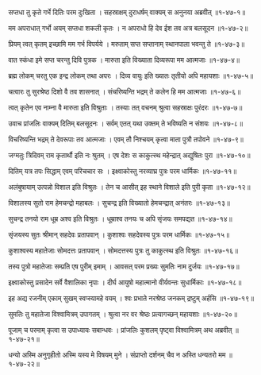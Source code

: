 सप्तधा तु कृते गर्भे दितिः परम दुःखिता ।
सहस्राक्षम् दुराधर्षम् वाक्यम् स अनुनया अब्रवीत् ॥१-४७-१॥

मम अपराधात् गर्भो अयम् सप्तधा शकली कृतः ।
न अपराधो हि देव ईश तव अत्र बलसूदन ॥१-४७-२॥

प्रियम् त्वत् कृतम् इच्छामि मम गर्भ विपर्यये ।
मरुताम् सप्त सप्तानाम् स्थानपाला भवन्तु ते ॥१-४७-३॥

वात स्कंधा इमे सप्त चरन्तु दिवि पुत्रक ।
मारुता इति विख्याता दिव्यरूपा मम आत्मजाः ॥१-४७-४॥

ब्रह्म लोकम् चरतु एक इन्द्र लोकम् तथा अपरः ।
दिव्य वायुः इति ख्यातः तृतीयो अपि महायशाः ॥१-४७-५॥

चत्वारः तु सुरश्रेष्ठ दिशो वै तव शासनात् ।
संचरिष्यन्ति भद्रम् ते कलेन हि मम आत्मजाः ॥१-४७-६॥

त्वत् कृतेन एव नाम्ना वै मारुता इति विश्रुताः ।
तस्याः तत् वचनम् श्रुत्वा सहस्राक्षः पुरंदरः ॥१-४७-७॥

उवाच प्रांजलिः वाक्यम् दितिम् बलसूदनः ।
सर्वम् एतत् यथा उक्तम् ते भविष्यति न संशयः ॥१-४७-८॥

विचरिष्यन्ति भद्रम् ते देवरूपाः तव आत्मजाः ।
एवम् तौ निश्चयम् कृत्वा माता पुत्रौ तपोवने ॥१-४७-९॥

जग्मतुः त्रिदिवम् राम कृतार्थौ इति नः श्रुतम् ।
एष देशः स काकुत्स्थ महेन्द्रात् अद्युषितः पुरा ॥१-४७-१०॥

दितिम् यत्र तपः सिद्धाम् एवम् परिचचार सः ।
इक्ष्वाकोस्तु नरव्याघ्र पुत्रः परम धार्मिकः ॥१-४७-११॥

अलंबुषायाम् उत्पन्नो विशाल इति विश्रुतः ।
तेन च आसीत् इह स्थाने विशाले इति पुरी कृता ॥१-४७-१२॥

विशालस्य सुतो राम हेमचन्द्रो महाबलः ।
सुचन्द्र इति विख्यातो हेमचन्द्रात् अनंतरः ॥१-४७-१३॥

सुचन्द्र तनयो राम धूम्र अश्व इति विश्रुतः ।
धूम्राश्व तनयः च अपि सृंजयः समपद्यत ॥१-४७-१४॥

सृंजयस्य सुतः श्रीमान् सहदेवः प्रतापवान् ।
कुशाश्वः सहदेवस्य पुत्रः परम धार्मिकः ॥१-४७-१५॥

कुशाश्वस्य महातेजाः सोमदत्तः प्रतापवान् ।
सोमदत्तस्य पुत्रः तु काकुत्स्थ इति विश्रुतः ॥१-४७-१६॥

तस्य पुत्रो महातेजाः सम्प्रति एष पुरीम् इमाम् ।
आवसत् परम प्रख्यः सुमतिः नाम दुर्जयः ॥१-४७-१७॥

इक्ष्वाकोस्तु प्रसादेन सर्वे वैशालिका नृपाः ।
दीर्घ आयुषो महात्मानो वीर्यवन्तः सुधार्मिकाः ॥१-४७-१८॥

इह अद्य रजनीम् एकाम् सुखम् स्वप्स्यामहे वयम् ।
श्वः प्रभाते नरश्रेष्ठ जनकम् द्रष्टुम् अर्हसि ॥१-४७-१९॥

सुमतिः तु महातेजा विश्वामित्रम् उपागतम् ।
श्रुत्वा नर वर श्रेष्ठः प्रत्यागच्छन् महायशाः ॥१-४७-२०॥

पूजाम् च परमाम् कृत्वा स उपाध्यायः सबान्धवः ।
प्रांजलिः कुशलम् पृष्ट्वा विश्वामित्रम् अथ अब्रवीत् ॥१-४७-२१॥

धन्यो अस्मि अनुगृहीतो अस्मि यस्य मे विषयम् मुने ।
संप्राप्तो दर्शनम् चैव न अस्ति धन्यतरो मम ॥१-४७-२२॥

